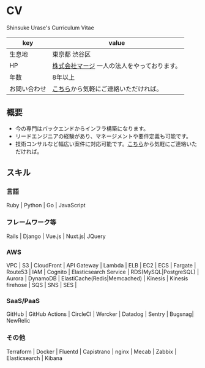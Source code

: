# CV
Shinsuke Urase's Curriculum Vitae

|key|value|
|----|----|
|生息地|東京都 渋谷区|
|HP|[株式会社マージ](https://merge.asia) 一人の法人をやっております。|
|年数|8年以上 |
|お問い合わせ| [こちら](https://forms.gle/nah3tJv2sjrqJB4L7)から気軽にご連絡いただければ。|


## 概要

- 今の専門はバックエンドからインフラ構築になります。
- リードエンジニアの経験があり、マネージメントや要件定義も可能です。
- 技術コンサルなど幅広い案件に対応可能です。[こちら](https://forms.gle/nah3tJv2sjrqJB4L7)から気軽にご連絡いただければ。

## スキル

### 言語

Ruby | Python | Go | JavaScript

### フレームワーク等

Rails | Django | Vue.js | Nuxt.js| JQuery

### AWS
VPC | S3 | CloudFront | API Gateway | Lambda | ELB | EC2 | ECS | Fargate | Route53 | IAM | Cognito | Elasticsearch Service | RDS(MySQL|PostgreSQL) | Aurora | DynamoDB | ElastiCache(Redis|Memcached) | Kinesis | Kinesis firehose | SQS | SNS | SES |
### SaaS/PaaS

GitHub | GitHub Actions | CircleCI | Wercker | Datadog | Sentry | Bugsnag| NewRelic

### その他

Terraform  | Docker | Fluentd | Capistrano |  nginx |  Mecab | Zabbix | Elasticsearch | Kibana

